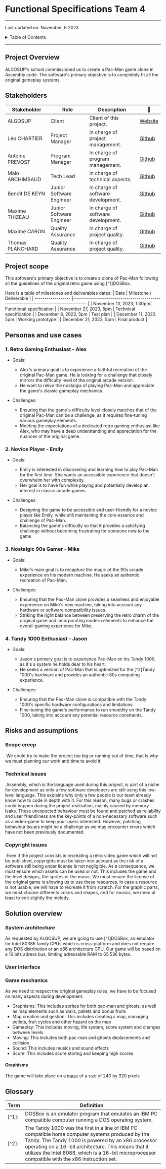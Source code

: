 # Functional Specifications  Team 4

---
Last updated on: November, 6 2023

<details>
<summary>Table of Contents</summary>

- [Functional Specifications  Team 4](#functional-specifications--team-4)
  - [Project Overview](#project-overview)
  - [Stakeholders](#stakeholders)
  - [Project scope](#project-scope)
  - [Personas and use cases](#personas-and-use-cases)
    - [1. Retro Gaming Enthusiast - Alex](#1-retro-gaming-enthusiast---alex)
    - [2. Novice Player - Emily](#2-novice-player---emily)
    - [3. Nostalgic 90s Gamer - Mike](#3-nostalgic-90s-gamer---mike)
    - [4. Tandy 1000 Enthusiast - Jason](#4-tandy-1000-enthusiast---jason)
  - [Risks and assumptions](#risks-and-assumptions)
  - [Solution overview](#solution-overview)
    - [System architecture](#system-architecture)
    - [User interface](#user-interface)
    - [Game mechanics](#game-mechanics)
      - [Graphisms](#graphisms)
  - [Glossary](#glossary)

</details>

---

## Project Overview

ALGOSUP's school commissioned us to create a Pac-Man game clone in Assembly code. The software's primary objective is to completely fit all the original gameplay systems.

## Stakeholders

| Stakeholder      | Role                     | Description                        | 🔗                                             |
| ---------------- | ------------------------ | ---------------------------------- | ---------------------------------------------- |
| ALGOSUP          | Client                   | Client of this project.            | [Website](https://algosup.com/)                |
| Léo CHARTIER     | Project Manager          | In charge of project management.   | [Github](https://github.com/leo-chartier)      |
| Antoine PREVOST  | Program Manager          | In charge of program management.   | [Github](https://www.github.com/TechXplorerFR) |
| Malo ARCHIMBAUD  | Tech Lead                | In charge of technical aspects.    | [Github](https://github.com/Malo-Archimbaud)   |
| Benoît DE KEYN   | Junior Software Engineer | In charge of software development. | [Github](https://www.github.com/)              |
| Maxime THIZEAU   | Junior Software Engineer | In charge of software development. | [Github](https://www.github.com/)              |
| Maxime CARON     | Quality Assurance        | In charge of project quality.      | [Github](https://www.github.com/)              |
| Thomas PLANCHARD | Quality Assurance        | In charge of project quality.      | [Github](https://github.com/thomas-planchard)  |

## Project scope

This software's primary objective is to create a clone of Pac-Man following all the guidelines of the original retro game using [^1]DOSBox.

Here is a table of milestones and deliverables dates:
| Date    | Milestone / Deliverable       |
| ------------------ |------------------------------------------------------------------------------------- |
| November 13, 2023, 1.30pm|  Functional specification    |
| November 27, 2023, 5pm    | Technical specification  |
| December 8, 2023, 5pm   | Test plan  |
| December 11, 2023, 5pm   | Working prototype  |
| December 21, 2023, 5pm   | Final product  |

## Personas and use cases

### 1. Retro Gaming Enthusiast - Alex

- Goals:
  - Alex's primary goal is to experience a faithful recreation of the original Pac-Man game. He is looking for a challenge that closely mirrors the difficulty level of the original arcade version.
  - He want to relive the nostalgia of playing Pac-Man and appreciate the game's classic gameplay mechanics.

- Challenges:
  - Ensuring that the game's difficulty level closely matches that of the original Pac-Man can be a challenge, as it requires fine-tuning various gameplay elements.
  - Meeting the expectations of a dedicated retro gaming enthusiast like Alex, who may have a deep understanding and appreciation for the nuances of the original game.

### 2. Novice Player - Emily

- Goals:
  - Emily is interested in discovering and learning how to play Pac-Man for the first time. She wants an accessible experience that doesn't overwhelm her with complexity.
  - Her goal is to have fun while playing and potentially develop an interest in classic arcade games.

- Challenges:
  - Designing the game to be accessible and user-friendly for a novice player like Emily, while still maintaining the core essence and challenge of Pac-Man.
  - Balancing the game's difficulty so that it provides a satisfying challenge without becoming frustrating for someone new to the game.

### 3. Nostalgic 90s Gamer - Mike

- Goals:
  - Mike's main goal is to recapture the magic of the 90s arcade experience on his modern machine. He seeks an authentic recreation of Pac-Man.

- Challenges:
  - Ensuring that the Pac-Man clone provides a seamless and enjoyable experience on Mike's new machine, taking into account any hardware or software compatibility issues.
  - Striking the right balance between preserving the retro charm of the original game and incorporating modern elements to enhance the overall gaming experience for Mike.

### 4. Tandy 1000 Enthusiast - Jason

- Goals:
  - Jason's primary goal is to experience Pac-Man on his Tandy 1000, as it's a system he holds dear to his heart.
  - He seeks a version of Pac-Man that is optimized for the [^2]Tandy 1000's hardware and provides an authentic 80s computing experience.

- Challenges:
  - Ensuring that the Pac-Man clone is compatible with the Tandy 1000's specific hardware configurations and limitations.
  - Fine-tuning the game's performance to run smoothly on the Tandy 1000, taking into account any potential resource constraints.

## Risks and assumptions

### Scope creep

​
We could try to make the project too big or running out of time, that is why we must planning our work and time to avoid it.
​

### Technical issues

​
Assembly, which is the language used during this project, is part of a niche for development as only a few software developers are still using this low-level language. This explains why only a few people is our team already know how to code in depth with it. For this reason, many bugs or crashes could happen during the project realisation, mainly caused by memory leaks. These unexpected behaviour must be found and patched as reliability and user friendliness are the key-points of a non-necessary software such as a video-game to keep your users interested. However, patching behaviour issues might be a challenge as we may encounter errors which have not been previously documented.
​

### Copyright issues

​
Even if the project consists in recreating a retro video game which will not be published, copyrights must be taken into account as the risk of a software still being under license is not negligible. As a consequence, we must ensure which assets can be used or not. This includes the game and the level designs, the sprites or the music. We must ensure the license of the original game is allowing us to use these resources.
In case a resource is not usable, we will have to recreate it from scratch. For the graphic parts, we must choose differents colors and shapes, and for musics, we need at least to edit slightly the melody.
​

## Solution overview

### System architecture

As requested by ALGOSUP, we are going to use [^1]DOSBox, an emulator for Intel 80386 family CPUs which is cross-platform and does not require any DOS distribution or an x86 architecture CPU.
Our game will be based on a 16 bits adress bus, limiting adressable RAM to 65,536 bytes.

### User interface

### Game mechanics

As we need to respect the original gameplay rules, we have to be focused on many aspects during development:

- Graphisms: This includes sprites for both pac-man and ghosts, as well as map elements such as walls, pallets and bonus fruits
- Map creation and gestion: This includes creating a map, managing pellets, fruit cycles and other hazard on the map
- Gameplay: This includes moving, life system, score system and changes between levels
- Moving: This includes both pac-man and ghosts deplacements and collision
- Sound: This includes musics and sound effects
- Score: This includes score storing and keeping high scores

#### Graphisms

The game will take place on a [maze](docs\pictures\maze.png) of a size of 240 by 320 pixels

## Glossary

| Term | Definition |
|-----|-----|
| [^1]:| DOSBox is an emulator program that emulates an IBM PC compatible computer running a DOS operating system. |
| [^2]:| The Tandy 1000 was the first in a line of IBM PC compatible home computer systems produced by the Tandy. The Tandy 1000 is powered by an x86 processor operating on a 16-bit architecture. This means that it utilizes the Intel 8088, which is a 16-bit microprocessor compatible with the x86 instruction set.  |
